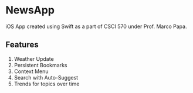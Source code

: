 # NewsApp
iOS App created using Swift as a part of CSCI 570 under Prof. Marco Papa.

## Features
1. Weather Update
2. Persistent Bookmarks 
3. Context Menu
4. Search with Auto-Suggest
5. Trends for topics over time
